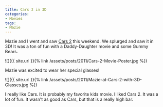 ```yaml
---
title: Cars 2 in 3D
categories:
- Movies
tags:
- Mazie
---
```


Mazie and I went and saw [Cars 2](http://disney.com/cars2) this weekend. We splurged and saw it in 3D! It was a ton of fun with a Daddy-Daughter movie and some Gummy Bears.

![]({{ site.url }}{% link /assets/posts/2011/Cars-2-Movie-Poster.jpg %})

Mazie was excited to wear her special glasses!

![]({{ site.url }}{% link /assets/posts/2011/Mazie-at-Cars-2-with-3D-Glasses.jpg %})

I really like Cars. It is probably my favorite kids movie. I liked Cars 2. It was a lot of fun. It wasn't as good as Cars, but that is a really high bar.
